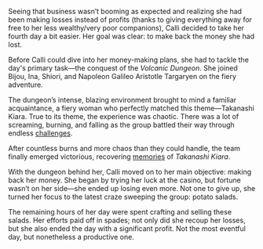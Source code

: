 <!-- title: Mori Calliope -->
<!-- status: Alive -->

Seeing that business wasn’t booming as expected and realizing she had been making losses instead of profits (thanks to giving everything away for free to her less wealthy/very poor companions), Calli decided to take her fourth day a bit easier. Her goal was clear: to make back the money she had lost.

Before Calli could dive into her money-making plans, she had to tackle the day's primary task—the conquest of the _Volcanic Dungeon_. She joined Bijou, Ina, Shiori, and Napoleon Galileo Aristotle Targaryen on the fiery adventure.

The dungeon’s intense, blazing environment brought to mind a familiar acquaintance, a fiery woman who perfectly matched this theme—Takanashi Kiara. True to its theme, the experience was chaotic. There was a lot of screaming, burning, and falling as the group battled their way through endless [challenges](https://www.youtube.com/live/1eOME6DuJK0?feature=shared&t=2899).

After countless burns and more chaos than they could handle, the team finally emerged victorious, recovering [memories](https://www.youtube.com/live/1eOME6DuJK0?feature=shared&t=6018) of _Takanashi Kiara_.

With the dungeon behind her, Calli moved on to her main objective: making back her money. She began by trying her luck at the casino, but fortune wasn’t on her side—she ended up losing even more. Not one to give up, she turned her focus to the latest craze sweeping the group: potato salads.

The remaining hours of her day were spent crafting and selling these salads. Her efforts paid off in spades; not only did she recoup her losses, but she also ended the day with a significant profit. Not the most eventful day, but nonetheless a productive one.